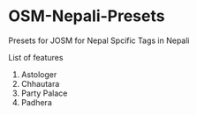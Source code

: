 # OSM-Nepali-Presets
Presets for JOSM for Nepal Spcific Tags in Nepali






List of features
1) Astologer
2) Chhautara
3) Party Palace
4) Padhera
